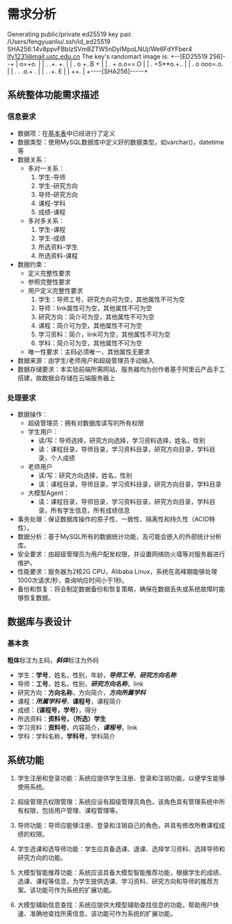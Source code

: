 # 需求分析
Generating public/private ed25519 key pair.
/Users/fengyuanliu/.ssh/id_ed25519
SHA256:14v8ppvFBbIzSVmBZTW5nDyIMpoLNUj/We6FdYFber4 lfy1231@mail.ustc.edu.cn
The key's randomart image is:
+--[ED25519 256]--+
|           o=+o. |
|    .     .+. +. |
|   . o    +..B + |
|    . + o.o==.O  |
|     . =S**o.+.. |
|    . o ooo=.o.  |
|     . . .o.+  . |
|      .   .+. E  |
|          ++.    |
+----[SHA256]-----+
## 系统整体功能需求描述

### 信息要求
- 数据项：在[基本表](#基本表)中已经进行了定义
- 数据类型：使用MySQL数据库中定义好的数据类型，如varchar()，datetime等
- 数据关系：
  - 多对一关系：
    1. 学生-导师
    2. 学生-研究方向
    3. 导师-研究方向
    4. 课程-学科
    5. 成绩-课程
  - 多对多关系：
    1. 学生-课程
    2. 学生-成绩
    3. 所选资料-学生
    4. 所选资料-课程
- 数据约束：
  - 定义完整性要求
  - 参照完整性要求
  - 用户定义完整性要求
    1. 学生：导师工号，研究方向可为空，其他属性不可为空
    2. 导师：link属性可为空，其他属性不可为空
    3. 研究方向：简介可为空，其他属性不可为空
    4. 课程：简介可为空，其他属性不可为空
    5. 学习资料：简介，link可为空，其他属性不可为空
    6. 学科：简介可为空，其他属性不可为空
   - 唯一性要求：主码必须唯一，其他属性无要求
- 数据来源：由学生/老师用户和超级管理员手动输入
- 数据存储要求：本实验前端所需网站、服务器均为创作者基于阿里云产品手工搭建，故数据会存储在云端服务器上
### 处理要求
- 数据操作：
  - 超级管理员：拥有对数据库读写的所有权限
  - 学生用户：
    - 读/写：导师选择，研究方向选择，学习资料选择，姓名，性别
    - 读：课程目录，导师目录，学习资料目录，研究方向目录，学科目录，个人成绩
  - 老师用户
    - 读/写：研究方向选择，姓名，性别
    - 读：课程目录，导师目录，学习资料目录，研究方向目录，学科目录
  - 大模型Agent：
    - 读：课程目录，导师目录，学习资料目录，研究方向目录，学科目录，所有学生信息，所有成绩信息
- 事务处理：保证数据库操作的原子性、一致性、隔离性和持久性（ACID特性）。
- 数据分析：基于MySQL所有的数据统计功能，及可能会嵌入的外部统计分析库。
- 安全要求：由超级管理员为用户配发权限，并设置网络防火墙等对服务器进行维护。
- 性能要求：服务器为2核2G CPU，Alibaba Linux，系统在高峰期能够处理1000次请求/秒，查询响应时间小于1秒。
- 备份和恢复：将会制定数据备份和恢复策略，确保在数据丢失或系统故障时能够恢复数据。
## 数据库与表设计
### 基本表
**粗体**标注为主码，***斜体***标注为外码
- 学生：**学号**，姓名，性别，年龄，***导师工号***，***研究方向名称***
- 导师：**工号**，姓名，性别，***研究方向名称***，link
- 研究方向：**方向名称**，方向简介，***方向所属学科***
- 课程：***所属学科号***，**课程号**，课程简介
- 成绩：**（课程号，学号）**，得分
- 所选资料：**资料号，（所选）学生**
- 学习资料：**资料号**，内容简介，***课程号***，link
- 学科：学科名称，**学科号**，学科简介
## 系统功能
1. 学生注册和登录功能：系统应提供学生注册、登录和注销功能，以便学生能够使用系统。

2. 超级管理员权限管理：系统应设有超级管理员角色，该角色具有管理系统中所有权限，包括用户管理、课程管理等。

3. 导师功能：导师应能够注册、登录和注销自己的角色，并具有修改所教课程成绩的权限。

4. 学生选课和选导师功能：学生应具备选课、退课、选择学习资料、选择导师和研究方向的功能。

5. 大模型智能推荐功能：系统应该具备大模型智能推荐功能，根据学生的成绩、选课、课程等信息，为学生提供选课、学习资料、研究方向和导师的推荐方案。该功能可作为系统的扩展功能。

6. 大模型辅助信息查找：系统应提供大模型辅助查找信息的功能，帮助用户快速、准确地查找所需信息。该功能可作为系统的扩展功能。
